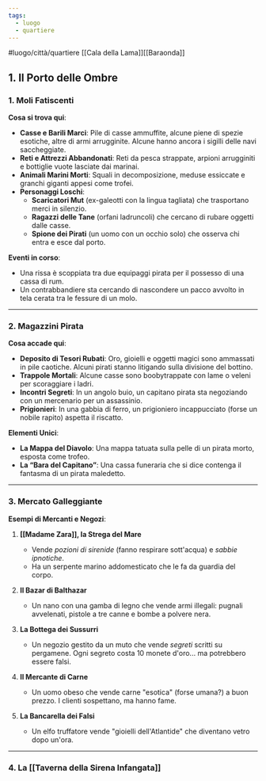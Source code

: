 ```yaml
---
tags:
  - luogo
  - quartiere
---
```

#luogo/città/quartiere 
[[Cala della Lama]][[Baraonda]]
## **1. Il Porto delle Ombre**
### **1. Moli Fatiscenti**  
**Cosa si trova qui**:  
- **Casse e Barili Marci**: Pile di casse ammuffite, alcune piene di spezie esotiche, altre di armi arrugginite. Alcune hanno ancora i sigilli delle navi saccheggiate.  
- **Reti e Attrezzi Abbandonati**: Reti da pesca strappate, arpioni arrugginiti e bottiglie vuote lasciate dai marinai.  
- **Animali Marini Morti**: Squali in decomposizione, meduse essiccate e granchi giganti appesi come trofei.  
- **Personaggi Loschi**:  
  - **Scaricatori Mut** (ex-galeotti con la lingua tagliata) che trasportano merci in silenzio.  
  - **Ragazzi delle Tane** (orfani ladruncoli) che cercano di rubare oggetti dalle casse.  
  - **Spione dei Pirati** (un uomo con un occhio solo) che osserva chi entra e esce dal porto.  

**Eventi in corso**:  
- Una rissa è scoppiata tra due equipaggi pirata per il possesso di una cassa di rum.  
- Un contrabbandiere sta cercando di nascondere un pacco avvolto in tela cerata tra le fessure di un molo.  

---

### **2. Magazzini Pirata**  
**Cosa accade qui**:  
- **Deposito di Tesori Rubati**: Oro, gioielli e oggetti magici sono ammassati in pile caotiche. Alcuni pirati stanno litigando sulla divisione del bottino.  
- **Trappole Mortali**: Alcune casse sono boobytrappate con lame o veleni per scoraggiare i ladri.  
- **Incontri Segreti**: In un angolo buio, un capitano pirata sta negoziando con un mercenario per un assassinio.  
- **Prigionieri**: In una gabbia di ferro, un prigioniero incappucciato (forse un nobile rapito) aspetta il riscatto.  

**Elementi Unici**:  
- **La Mappa del Diavolo**: Una mappa tatuata sulla pelle di un pirata morto, esposta come trofeo.  
- **La “Bara del Capitano”**: Una cassa funeraria che si dice contenga il fantasma di un pirata maledetto.  

---

### **3. Mercato Galleggiante**  
**Esempi di Mercanti e Negozi**:  
1. **[[Madame Zara]], la Strega del Mare**  
   - Vende *pozioni di sirenide* (fanno respirare sott'acqua) e *sabbie ipnotiche*.  
   - Ha un serpente marino addomesticato che le fa da guardia del corpo.  

2. **Il Bazar di Balthazar**  
   - Un nano con una gamba di legno che vende armi illegali: pugnali avvelenati, pistole a tre canne e bombe a polvere nera.  

3. **La Bottega dei Sussurri**  
   - Un negozio gestito da un muto che vende *segreti* scritti su pergamene. Ogni segreto costa 10 monete d'oro... ma potrebbero essere falsi.  

4. **Il Mercante di Carne**  
   - Un uomo obeso che vende carne "esotica" (forse umana?) a buon prezzo. I clienti sospettano, ma hanno fame.  

5. **La Bancarella dei Falsi**  
   - Un elfo truffatore vende "gioielli dell'Atlantide" che diventano vetro dopo un'ora.  

---

### **4. La [[Taverna della Sirena Infangata]]**  
